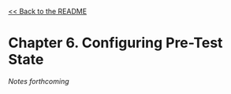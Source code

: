 [&lt;&lt; Back to the README](README.md)

# Chapter 6. Configuring Pre-Test State

*Notes forthcoming*